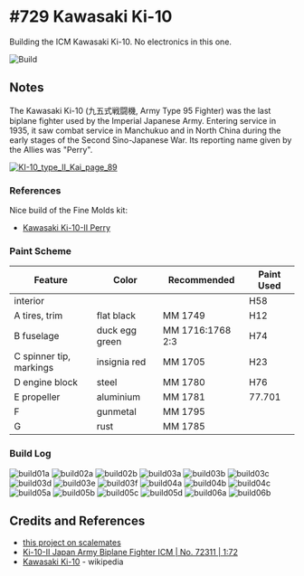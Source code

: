 # #729 Kawasaki Ki-10

Building the ICM Kawasaki Ki-10. No electronics in this one.

![Build](./assets/KawasakiKi10_build.jpg?raw=true)

## Notes

The Kawasaki Ki-10 (九五式戦闘機, Army Type 95 Fighter) was the last biplane fighter used by the Imperial Japanese Army.
Entering service in 1935, it saw combat service in Manchukuo and in North China during the early stages of the Second Sino-Japanese War. Its reporting name given by the Allies was "Perry".

[![KI-10_type_II_Kai_page_89](./assets/KI-10_type_II_Kai_page_89.jpg?raw=true)](https://en.wikipedia.org/wiki/Kawasaki_Ki-10)

### References

Nice build of the Fine Molds kit:

* [Kawasaki Ki-10-II Perry](https://www.modellversium.de/galerie/23-flugzeuge-ww1/4405-kawasaki-ki-10-ii-perry.html)

### Paint Scheme

| Feature               | Color                | Recommended      | Paint Used |
|-----------------------|----------------------|------------------|------------|
| interior              |                      |                  | H58        |
| A tires, trim         | flat black           | MM 1749          | H12        |
| B fuselage            | duck egg green       | MM 1716:1768 2:3 | H74        |
| C spinner tip, markings | insignia red       | MM 1705          | H23        |
| D engine block        | steel                | MM 1780          | H76        |
| E propeller           | aluminium            | MM 1781          | 77.701     |
| F                     | gunmetal             | MM 1795          |            |
| G                     | rust                 | MM 1785          |            |

### Build Log

![build01a](./assets/build01a.jpg?raw=true)
![build02a](./assets/build02a.jpg?raw=true)
![build02b](./assets/build02b.jpg?raw=true)
![build03a](./assets/build03a.jpg?raw=true)
![build03b](./assets/build03b.jpg?raw=true)
![build03c](./assets/build03c.jpg?raw=true)
![build03d](./assets/build03d.jpg?raw=true)
![build03e](./assets/build03e.jpg?raw=true)
![build03f](./assets/build03f.jpg?raw=true)
![build04a](./assets/build04a.jpg?raw=true)
![build04b](./assets/build04b.jpg?raw=true)
![build04c](./assets/build04c.jpg?raw=true)
![build05a](./assets/build05a.jpg?raw=true)
![build05b](./assets/build05b.jpg?raw=true)
![build05c](./assets/build05c.jpg?raw=true)
![build05d](./assets/build05d.jpg?raw=true)
![build06a](./assets/build06a.jpg?raw=true)
![build06b](./assets/build06b.jpg?raw=true)

## Credits and References

* [this project on scalemates](https://www.scalemates.com/profiles/mate.php?id=74137&p=projects&project=157297)
* [Ki-10-II Japan Army Biplane Fighter ICM | No. 72311 | 1:72](https://www.scalemates.com/kits/icm-72311-ki-10-ii--644092)
* [Kawasaki Ki-10](https://en.wikipedia.org/wiki/Kawasaki_Ki-10) - wikipedia
